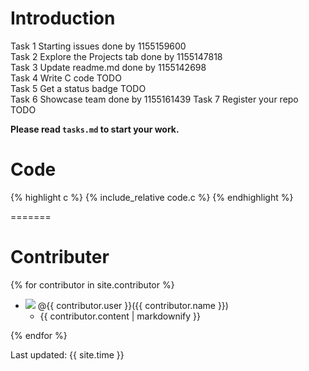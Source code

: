 # Introduction
Task 1 Starting issues done by 1155159600 <br>
Task 2 Explore the Projects tab done by 1155147818 <br>
Task 3 Update readme.md done by 1155142698 <br>
Task 4 Write C code TODO <br>
Task 5 Get a status badge TODO <br>
Task 6 Showcase team done by 1155161439
Task 7 Register your repo TODO <br>


**Please read `tasks.md` to start your work.**
# Code

{% highlight c %} 
{% include_relative code.c %} 
{% endhighlight %}

=======
# Contributer
{% for contributor in site.contributor %}

<p>
  <ul>
    <li>
   <img src = "{{contributor.image}}"> @{{ contributor.user }}({{ contributor.name }})
    <ul><li>{{ contributor.content | markdownify }}</li></ul>
    </li>
  </ul>
</p>
{% endfor %}

Last updated: {{ site.time }}

